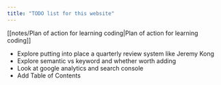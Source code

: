```yaml
---
title: "TODO list for this website"
---
```

[[notes/Plan of action for learning coding|Plan of action for learning coding]]

- Explore putting into place a quarterly review system like Jeremy Kong
- Explore semantic vs keyword and whether worth adding
- Look at google analytics and search console 
- Add Table of Contents
